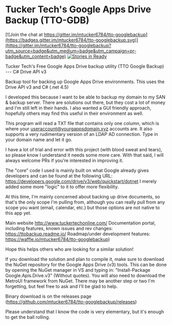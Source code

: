 # Tucker Tech's Google Apps Drive Backup (TTO-GDB)

[![Join the chat at https://gitter.im/mtucker6784/tto-googlebackup](https://badges.gitter.im/mtucker6784/tto-googlebackup.svg)](https://gitter.im/mtucker6784/tto-googlebackup?utm_source=badge&utm_medium=badge&utm_campaign=pr-badge&utm_content=badge)
[![Stories in Ready](https://badge.waffle.io/mtucker6784/tto-googlebackup.png?label=ready&title=Ready)](https://waffle.io/mtucker6784/tto-googlebackup)

Tucker Tech's Free Google Apps Drive backup utility (TTO Google Backup) --- C# Drive API v3

Backup tool for backing up Google Apps Drive environments. This uses the Drive API v3 and C# (.net 4.5)

I developed this because I want to be able to backup my domain to my SAN & backup server. There are solutions out there, but they cost a lot of money and I'm still left in their hands. I also wanted a GUI friendly approach, hopefully others may find this useful in their environment as well.

This program will read a TXT file that contains only one column, which is where your useraccount@yourgappsdomain.xyz accounts are. It also supports a very rudimentary version of an LDAP AD connection. Type in your domain name and let it go.

I have a lot of trial and error with this project (with blood sweat and tears), so please know I understand it needs some more care. With that said, I will always welcome PRs if you're interested in improving it.

The "core" code I used is mainly built on what Google already gives developers and can be found at the following URL: https://developers.google.com/drive/v3/web/quickstart/dotnet
I merely added some more "logic" to it to offer more flexibility.

At this time, I'm mainly concerned about backing up drive documents, so that's the only scope I'm pulling from, although you can really pull from any scope you want (email, calendar, etc.) but those options are not native to this app yet.

Main website http://www.tuckertechonline.com/
Documentation portal, including features, known issues and rev changes: https://ttobackup.readme.io/
Roadmap/under development features: https://waffle.io/mtucker6784/tto-googlebackup)

Hope this helps others who are looking for a similar solution!

If you download the solution and plan to compile it, make sure to download the NuGet repository for the Google Apps Drive (v3) tools. This can be done by opening the NuGet manager in VS and typing in: "Install-Package Google.Apis.Drive.v3" (Without quotes). You will also need to download the MetroUI framework from NuGet. There may be another step or two I'm forgetting, but feel free to ask and I'll be glad to help.

Binary download is on the releases page (https://github.com/mtucker6784/tto-googlebackup/releases)

Please understand that I know the code is very elementary, but it's enough to get the ball rolling.
